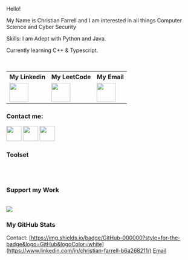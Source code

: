 Hello!

My Name is Christian Farrell and I am interested in all things Computer Science and Cyber Security

Skills:
I am Adept with Python and Java.

Currently learning C++ & Typescript.


<br/>

<table>
    <tr>
        <th>My Linkedin</th>
        <th>My LeetCode</th>
        <th>My Email</th>
    </tr>
    <tr>
        <td>
            <a href="www.linkedin.com/in/christian-farrell"><img src="https://companieslogo.com/img/orig/linkedin-2c3012a9.png?t=1700798504"width="50" height="50"/></a>
        </td>
        <td>
            <a href="LeetCode"><img src="https://user-images.githubusercontent.com/36547915/97088991-45da5d00-1652-11eb-900f-80d106540f4f.png"width="50" height="50"/></a>
        </td>
        <td>
            <a href="Email"><img src="https://upload.wikimedia.org/wikipedia/commons/4/4e/Gmail_Icon.png"width="50" height="50"/></a>
        </td>
    </tr>
</table>

### Contact me:

<a href="Your Twitter URL"><img src="Twitter Logo URL" width="40" height="40"/></a>
<a href="Your LinkedIn URL"><img src="LinkedIn Logo URL" width="40" height="40"/></a>
<a href="Your Pinterest URL"><img src="Pinterest Logo URL" width="40" height="40"/></a>

### Toolset

<table>
    <!-- Toolset rows -->
</table>

<br/>

### Support my Work

<br/>
<a href="Your Buy Me a Coffee URL"><img src="Buy Me a Coffee Logo URL"/></a>

<br />

### My GitHub Stats

<table>
    <!-- GitHub stats rows -->

Contact:
[https://img.shields.io/badge/GitHub-000000?style=for-the-badge&logo=GitHub&logoColor=white]
(https://www.linkedin.com/in/christian-farrell-b6a268211/)
[Email](mailto:CFdefence@gmail.com)
